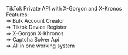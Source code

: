 TikTok Private API with X-Gorgon and X-Kronos<br>
Features:<br>
=> Bulk Account Creator<br>
=> Tiktok Device Register<br>
=> X-Gorgon X-Khronos<br>
=> Captcha Solver Api<br>
=> All in one working system<br>
